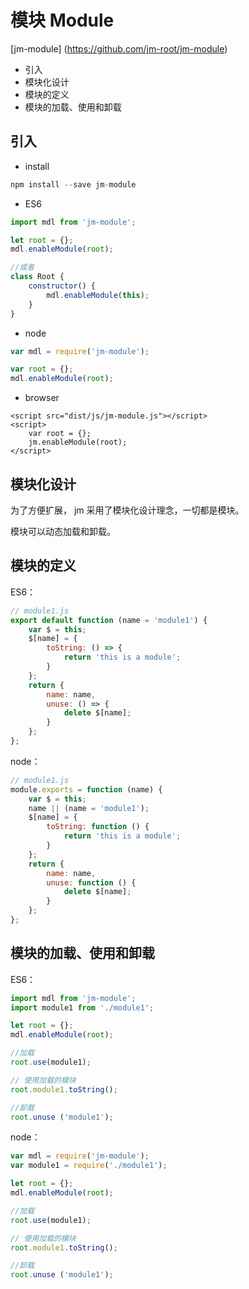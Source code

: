 # 模块 Module
[jm-module] (https://github.com/jm-root/jm-module)

- 引入
- 模块化设计
- 模块的定义
- 模块的加载、使用和卸载

## 引入

- install

```javascript
npm install --save jm-module
```

- ES6

```javascript
import mdl from 'jm-module';

let root = {};
mdl.enableModule(root);

//或者
class Root {
    constructor() {
        mdl.enableModule(this);
    }
}
```

- node

```javascript
var mdl = require('jm-module');

var root = {};
mdl.enableModule(root);

```

- browser

```
<script src="dist/js/jm-module.js"></script>
<script>
    var root = {};
    jm.enableModule(root);
</script>
```

## 模块化设计

为了方便扩展， jm 采用了模块化设计理念，一切都是模块。

模块可以动态加载和卸载。

## 模块的定义

ES6：

```javascript
// module1.js
export default function (name = 'module1') {
    var $ = this;
    $[name] = {
        toString: () => {
            return 'this is a module';
        }
    };
    return {
        name: name,
        unuse: () => {
            delete $[name];
        }
    };
};
```

node：

```javascript
// module1.js
module.exports = function (name) {
    var $ = this;
    name || (name = 'module1');
    $[name] = {
        toString: function () {
            return 'this is a module';
        }
    };
    return {
        name: name,
        unuse: function () {
            delete $[name];
        }
    };
};
```

## 模块的加载、使用和卸载

ES6：

```javascript
import mdl from 'jm-module';
import module1 from './module1';

let root = {};
mdl.enableModule(root);

//加载
root.use(module1);

// 使用加载的模块
root.module1.toString();

//卸载
root.unuse ('module1');

```

node：

```javascript
var mdl = require('jm-module');
var module1 = require('./module1');

let root = {};
mdl.enableModule(root);

//加载
root.use(module1);

// 使用加载的模块
root.module1.toString();

//卸载
root.unuse ('module1');

```
